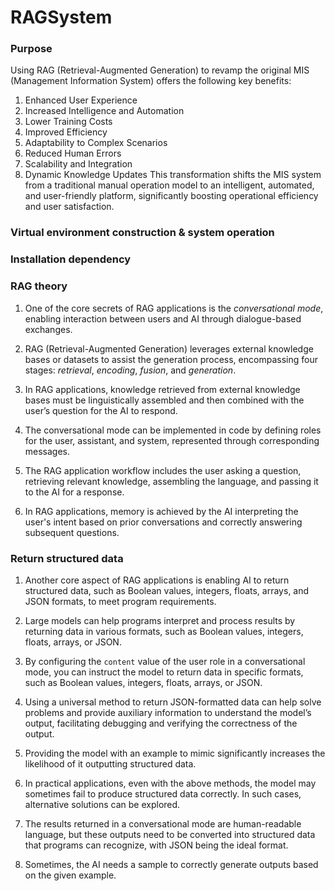 # RAGSystem
### Purpose
Using RAG (Retrieval-Augmented Generation) to revamp the original MIS (Management Information System) offers the following key benefits:
1. Enhanced User Experience
2. Increased Intelligence and Automation
3. Lower Training Costs
4. Improved Efficiency
5. Adaptability to Complex Scenarios
6. Reduced Human Errors
7. Scalability and Integration
8. Dynamic Knowledge Updates
This transformation shifts the MIS system from a traditional manual operation model to an intelligent, automated, and user-friendly platform, significantly boosting operational efficiency and user satisfaction.
### Virtual environment construction & system operation
### Installation dependency
### RAG theory 
1. One of the core secrets of RAG applications is the *conversational mode*, enabling interaction between users and AI through dialogue-based exchanges.

2. RAG (Retrieval-Augmented Generation) leverages external knowledge bases or datasets to assist the generation process, encompassing four stages: *retrieval*, *encoding*, *fusion*, and *generation*.

3. In RAG applications, knowledge retrieved from external knowledge bases must be linguistically assembled and then combined with the user’s question for the AI to respond.

4. The conversational mode can be implemented in code by defining roles for the user, assistant, and system, represented through corresponding messages.

5. The RAG application workflow includes the user asking a question, retrieving relevant knowledge, assembling the language, and passing it to the AI for a response.

6. In RAG applications, memory is achieved by the AI interpreting the user's intent based on prior conversations and correctly answering subsequent questions.

### Return structured data
1. Another core aspect of RAG applications is enabling AI to return structured data, such as Boolean values, integers, floats, arrays, and JSON formats, to meet program requirements.  

2. Large models can help programs interpret and process results by returning data in various formats, such as Boolean values, integers, floats, arrays, or JSON.  

3. By configuring the `content` value of the user role in a conversational mode, you can instruct the model to return data in specific formats, such as Boolean values, integers, floats, arrays, or JSON.  

4. Using a universal method to return JSON-formatted data can help solve problems and provide auxiliary information to understand the model’s output, facilitating debugging and verifying the correctness of the output.  

5. Providing the model with an example to mimic significantly increases the likelihood of it outputting structured data.  

6. In practical applications, even with the above methods, the model may sometimes fail to produce structured data correctly. In such cases, alternative solutions can be explored.  

7. The results returned in a conversational mode are human-readable language, but these outputs need to be converted into structured data that programs can recognize, with JSON being the ideal format.  

8. Sometimes, the AI needs a sample to correctly generate outputs based on the given example.  


